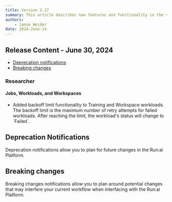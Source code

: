 ```yaml
---
title: Version 2.17
summary: This article describes new features and functionality in the version.
authors:
    - Jamie Weider
date: 2024-June-14
---
```


## Release Content - June 30, 2024

* [Deprecation notifications](#deprecation-notifications)
* [Breaking changes](#breaking-changes)

### Researcher

#### Jobs, Workloads, and Workspaces

* <!-- TODO ADD LINK TO DOC Run-14732/Run-14733 Add backoff limit to workspace & standard training -->Added backoff limit functionality to Training and Workspace workloads. The backoff limit is the maximum number of retry attempts for failed workloads. After reaching the limit, the workload's status will change to `Failed`.




## Deprecation Notifications

Deprecation notifications allow you to plan for future changes in the Run:ai Platform.


## Breaking changes

Breaking changes notifications allow you to plan around potential changes that may interfere your current workflow when interfacing with the Run:ai Platform.


